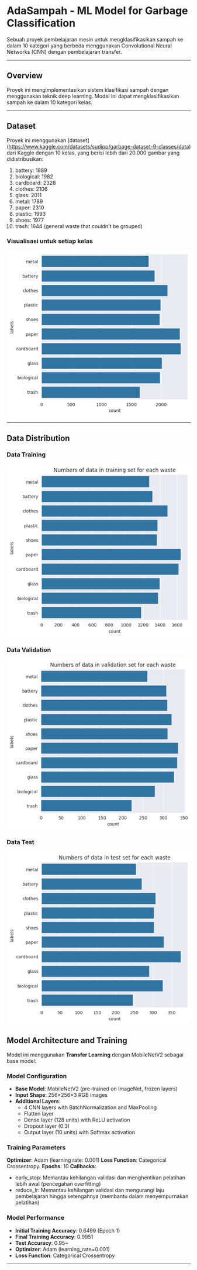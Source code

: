 # AdaSampah - ML Model for Garbage Classification
Sebuah proyek pembelajaran mesin untuk mengklasifikasikan sampah ke dalam 10 kategori yang berbeda menggunakan Convolutional Neural Networks (CNN) dengan pembelajaran transfer. 

---
## Overview
Proyek ini mengimplementasikan sistem klasifikasi sampah dengan menggunakan teknik deep learning. Model ini dapat mengklasifikasikan sampah ke dalam 10 kategori kelas.

---
## Dataset

Proyek ini menggunakan [dataset] (https://www.kaggle.com/datasets/sudipp/garbage-dataset-9-classes/data) dari Kaggle dengan 10 kelas, yang berisi lebih dari 20.000 gambar yang didistribusikan:

1. battery: 1889
2. biological: 1982
3. cardboard: 2328
4. clothes: 2106
5. glass: 2011
6. metal: 1789
7. paper: 2310
8. plastic: 1993
9. shoes: 1977
10. trash: 1644 (general waste that couldn't be grouped)

### **Visualisasi untuk setiap kelas**
![classDistribution](/assets/classDistribution.png)


---
## Data Distribution
### Data Training
![dataTraining](/assets/dataTraining.png)
### Data Validation
![dataValidation](/assets/dataValidation.png)
### Data Test
![dataTest](/assets/dataTest.png)


## Model Architecture and Training

Model ini menggunakan **Transfer Learning** dengan MobileNetV2 sebagai base model:

### Model Configuration
- **Base Model**: MobileNetV2 (pre-trained on ImageNet, frozen layers)
- **Input Shape**: 256×256×3 RGB images
- **Additional Layers**:
  - 4 CNN layers with BatchNormalization and MaxPooling
  - Flatten layer
  - Dense layer (128 units) with ReLU activation
  - Dropout layer (0.3)
  - Output layer (10 units) with Softmax activation

### Training Parameters
**Optimizer**: Adam (learning rate: 0.001)
**Loss Function**: Categorical Crossentropy.
**Epochs**: 10
**Callbacks**: 
- early_stop: Memantau kehilangan validasi dan menghentikan pelatihan lebih awal (pencegahan overfitting)
- reduce_lr: Memantau kehilangan validasi dan mengurangi laju pembelajaran hingga setengahnya (membantu dalam menyempurnakan pelatihan)

### Model Performance
- **Initial Training Accuracy**: 0.6499 (Epoch 1)
- **Final Training Accuracy**: 0.9951
- **Test Accuracy**: 0.95~
- **Optimizer**: Adam (learning_rate=0.001)
- **Loss Function**: Categorical Crossentropy

---




